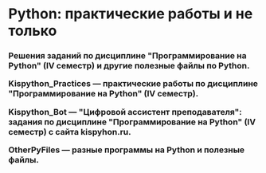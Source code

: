 <h1>Python: практические работы и не только</h1>
<h3>Решения заданий по дисциплине "Программирование на Python" (IV семестр) и другие полезные файлы по Python.</p>
<p>Kispython_Practices — практические работы по дисциплине "Программирование на Python" (IV семестр).</p>
<p>Kispython_Bot — "Цифровой ассистент преподавателя": задания по дисциплине "Программирование на Python" (IV семестр) с сайта kispyhon.ru.</p>
<p>OtherPyFiles — разные программы на Python и полезные файлы.</p>